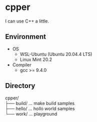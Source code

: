 # cpper
I can use C++ a little.

## Environment
 - OS
    - WSL-Ubuntu (Ubuntu 20.04.4 LTS)
    - Linux Mint 20.2
  - Compiler
    - gcc >= 9.4.0

## Directory

cpper/<br>
├── build/  ... make build samples  <br>
├── hello/  ... hollo world samples <br>
└── work/   ... playground<br>
